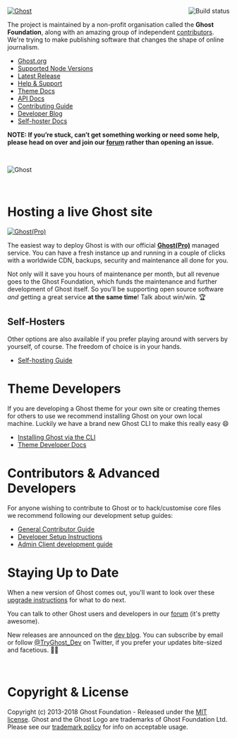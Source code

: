 <a href="https://github.com/TryGhost/Ghost"><img src="https://cloud.githubusercontent.com/assets/120485/18661790/cf942eda-7f17-11e6-9eb6-9c65bfc2abd8.png" alt="Ghost" /></a>
<a href="https://travis-ci.org/TryGhost/Ghost"><img align="right" src="https://travis-ci.org/TryGhost/Ghost.svg?branch=master" alt="Build status" /></a>

The project is maintained by a non-profit organisation called the **Ghost Foundation**, along with an amazing group of independent [contributors](https://github.com/TryGhost/Ghost/contributors). We're trying to make publishing software that changes the shape of online journalism.

- [Ghost.org](https://ghost.org)
- [Supported Node Versions](https://docs.ghost.org/v1/docs/supported-node-versions)
- [Latest Release](https://ghost.org/developers/)
- [Help & Support](https://help.ghost.org/)
- [Theme Docs](https://themes.ghost.org/)
- [API Docs](https://api.ghost.org/)
- [Contributing Guide](https://docs.ghost.org/v1/docs/contributing)
- [Developer Blog](https://blog.ghost.org)
- [Self-hoster Docs](https://docs.ghost.org/v1/)

**NOTE: If you’re stuck, can’t get something working or need some help, please head on over and join our [forum](https://forum.ghost.org/) rather than opening an issue.**

&nbsp;

![Ghost](https://user-images.githubusercontent.com/120485/28764244-344050c0-75d5-11e7-9314-45bc4177164e.png)

&nbsp;

# Hosting a live Ghost site

<a href="https://ghost.org/pricing"><img src="https://cloud.githubusercontent.com/assets/120485/18662071/f30da886-7f18-11e6-90f2-42c0ade79fd1.png" alt="Ghost(Pro)" /></a>

The easiest way to deploy Ghost is with our official **[Ghost(Pro)](https://ghost.org/pricing/)** managed service. You can have a fresh instance up and running in a couple of clicks with a worldwide CDN, backups, security and maintenance all done for you.

Not only will it save you hours of maintenance per month, but all revenue goes to the Ghost Foundation, which funds the maintenance and further development of Ghost itself. So you’ll be supporting open source software *and* getting a great service **at the same time**! Talk about win/win. :trophy:

## Self-Hosters

Other options are also available if you prefer playing around with servers by yourself, of course. The freedom of choice is in your hands.

- [Self-hosting Guide](https://docs.ghost.org/v1/docs/getting-started-guide)


# Theme Developers

If you are developing a Ghost theme for your own site or creating themes for others to use we recommend installing Ghost on your own local machine. Luckily we have a brand new Ghost CLI to make this really easy 😄

- [Installing Ghost via the CLI](https://docs.ghost.org/v1/docs/install-local)
- [Theme Developer Docs](https://themes.ghost.org)


# Contributors & Advanced Developers

For anyone wishing to contribute to Ghost or to hack/customise core files we recommend following our development setup guides:

- [General Contributor Guide](https://docs.ghost.org/v1/docs/contributing)
- [Developer Setup Instructions](https://docs.ghost.org/v1/docs/working-with-ghost)
- [Admin Client development guide](https://docs.ghost.org/v1/docs/working-with-the-admin-client)


# Staying Up to Date

When a new version of Ghost comes out, you'll want to look over these [upgrade instructions](https://docs.ghost.org/v1/docs/upgrade) for what to do next.

You can talk to other Ghost users and developers in our [forum](https://forum.ghost.org/) (it's pretty awesome).

New releases are announced on the [dev blog](https://blog.ghost.org/tag/releases/). You can subscribe by email or follow [@TryGhost_Dev](https://twitter.com/tryghost_dev) on Twitter, if you prefer your updates bite-sized and facetious. :saxophone::turtle:

&nbsp;


# Copyright & License

Copyright (c) 2013-2018 Ghost Foundation - Released under the [MIT license](LICENSE). Ghost and the Ghost Logo are trademarks of Ghost Foundation Ltd. Please see our [trademark policy](https://ghost.org/trademark/) for info on acceptable usage.
